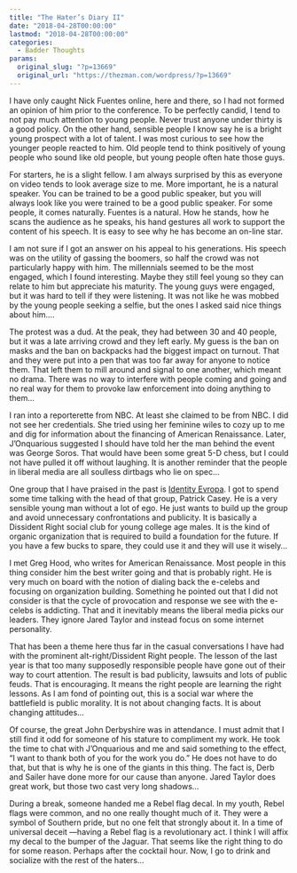 ```yaml
---
title: "The Hater’s Diary II"
date: "2018-04-28T00:00:00"
lastmod: "2018-04-28T00:00:00"
categories:
  - Badder Thoughts
params:
  original_slug: "?p=13669"
  original_url: "https://thezman.com/wordpress/?p=13669"
---
```


I have only caught Nick Fuentes online, here and there, so I had not
formed an opinion of him prior to the conference. To be perfectly
candid, I tend to not pay much attention to young people. Never trust
anyone under thirty is a good policy. On the other hand, sensible people
I know say he is a bright young prospect with a lot of talent. I was
most curious to see how the younger people reacted to him. Old people
tend to think positively of young people who sound like old people, but
young people often hate those guys.

For starters, he is a slight fellow. I am always surprised by this as
everyone on video tends to look average size to me. More important, he
is a natural speaker. You can be trained to be a good public speaker,
but you will always look like you were trained to be a good public
speaker. For some people, it comes naturally. Fuentes is a natural. How
he stands, how he scans the audience as he speaks, his hand gestures all
work to support the content of his speech. It is easy to see why he has
become an on-line star.

I am not sure if I got an answer on his appeal to his generations. His
speech was on the utility of gassing the boomers, so half the crowd was
not particularly happy with him. The millennials seemed to be the most
engaged, which I found interesting. Maybe they still feel young so they
can relate to him but appreciate his maturity. The young guys were
engaged, but it was hard to tell if they were listening. It was not like
he was mobbed by the young people seeking a selfie, but the ones I asked
said nice things about him….

The protest was a dud. At the peak, they had between 30 and 40 people,
but it was a late arriving crowd and they left early. My guess is the
ban on masks and the ban on backpacks had the biggest impact on turnout.
That and they were put into a pen that was too far away for anyone to
notice them. That left them to mill around and signal to one another,
which meant no drama. There was no way to interfere with people coming
and going and no real way for them to provoke law enforcement into doing
anything to them…

I ran into a reporterette from NBC. At least she claimed to be from NBC.
I did not see her credentials. She tried using her feminine wiles to
cozy up to me and dig for information about the financing of American
Renaissance. Later, J’Onquarious suggested I should have told her the
man behind the event was George Soros. That would have been some great
5-D chess, but I could not have pulled it off without laughing. It is
another reminder that the people in liberal media are all soulless
dirtbags who lie on spec…

One group that I have praised in the past is [Identity
Evropa](https://www.identityevropa.com/). I got to spend some time
talking with the head of that group, Patrick Casey. He is a very
sensible young man without a lot of ego. He just wants to build up the
group and avoid unnecessary confrontations and publicity. It is
basically a Dissident Right social club for young college age males. It
is the kind of organic organization that is required to build a
foundation for the future. If you have a few bucks to spare, they could
use it and they will use it wisely…

I met Greg Hood, who writes for American Renaissance. Most people in
this thing consider him the best writer going and that is probably
right. He is very much on board with the notion of dialing back
the e-celebs and focusing on organization building. Something he pointed
out that I did not consider is that the cycle of provocation and
response we see with the e-celebs is addicting. That and it inevitably
means the liberal media picks our leaders. They ignore Jared Taylor and
instead focus on some internet personality.

That has been a theme here thus far in the casual conversations I have
had with the prominent alt-right/Dissident Right people. The lesson of
the last year is that too many supposedly responsible people have gone
out of their way to court attention. The result is bad publicity,
lawsuits and lots of public feuds. That is encouraging. It means the
right people are learning the right lessons. As I am fond of pointing
out, this is a social war where the battlefield is public morality. It
is not about changing facts. It is about changing attitudes…

Of course, the great John Derbyshire was in attendance. I must admit
that I still find it odd for someone of his stature to compliment my
work. He took the time to chat with J’Onquarious and me and said
something to the effect, “I want to thank both of you for the work you
do.” He does not have to do that, but that is why he is one of the
giants in this thing. The fact is, Derb and Sailer have done more for
our cause than anyone. Jared Taylor does great work, but those two cast
very long shadows…

During a break, someone handed me a Rebel flag decal. In my youth, Rebel
flags were common, and no one really thought much of it. They were a
symbol of Southern pride, but no one felt that strongly about it. In a
time of universal deceit —having a Rebel flag is a revolutionary act. I
think I will affix my decal to the bumper of the Jaguar. That seems like
the right thing to do for some reason. Perhaps after the cocktail hour.
Now, I go to drink and socialize with the rest of the haters…
